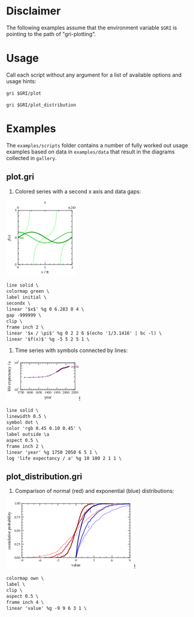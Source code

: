 # Disclaimer
The following examples assume that the environment variable `$GRI` is pointing to the path of "gri-plotting".

# Usage

Call each script without any argument for a list of available options and usage hints:

`gri $GRI/plot`

`gri $GRI/plot_distribution`

# Examples

The `examples/scripts` folder contains a number of fully worked out usage examples based on data in `examples/data` that result in the diagrams collected in `gallery`.

## plot.gri

   1. Colored series with a second x axis and data gaps:
   
   [![gallery/harmonic_colormap](gallery/harmonic_colormap.png)](gallery/harmonic_colormap.pdf)

   ```
   line solid \
   colormap green \
   label initial \
   secondx \
   linear '$x$' %g 0 6.283 0 4 \
   gap -999999 \
   clip \
   frame inch 2 \
   linear '$x / \pi$' %g 0 2 2 6 $(echo '1/3.1416' | bc -l) \
   linear '$f(x)$' %g -5 5 2 5 1 \
   ```

   1. Time series with symbols connected by lines:
     
   [![gallery/GlobalLifeExpectancy](gallery/GlobalLifeExpectancy.png)](gallery/GlobalLifeExpectancy.pdf)!
    
   ```
   line solid \
   linewidth 0.5 \
   symbol dot \
   color 'rgb 0.45 0.10 0.45' \
   label outside \a
   aspect 0.5 \
   frame inch 2 \
   linear 'year' %g 1750 2050 6 5 1 \
   log 'life expectancy / a' %g 10 100 2 1 1 \
   ```

## plot_distribution.gri

   1. Comparison of normal (red) and exponential (blue) distributions:
     
   [![gallery/distributions](gallery/distributions.png)](gallery/distributions.pdf)!
    
   ```
   colormap own \
   label \
   clip \
   aspect 0.5 \
   frame inch 4 \
   linear 'value' %g -9 9 6 3 1 \
   ```

